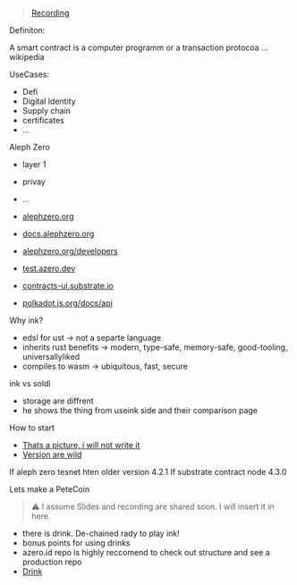 > [Recording](https://youtu.be/tBKJGcSJwdE)

Definiton:

A smart contract is a computer programm or a transaction protocoa ... wikipedia

UseCases:

- Defi
- Digital Identity
- Supply chain
- certificates
- ...

Aleph Zero

- layer 1
- privay
- ...

- [alephzero.org](www.alephzero.org)
- [docs.alephzero.org](www.docs.alephzero.org)
- [alephzero.org/developers](www.alephzero.org/developers)
- [test.azero.dev](www.test.azero.dev)
- [contracts-ui.substrate.io](www.contracts-ui.substrate.io)
- [polkadot.js.org/docs/api](www.polkadot.js.org/docs/api)

Why ink?

- edsl for ust -> not a separte language
- inherits rust benefits -> modern, type-safe, memory-safe, good-tooling, universallyliked
- compiles to wasm -> ubiquitous, fast, secure

ink vs soldi

- storage are diffrent
- he shows the thing from useink side and their comparison page

How to start

- [Thats a picture, i will not write it](https://i.ibb.co/C09PBgL/image.png)
- [Version are wild](https://i.ibb.co/L0rVcsW/image.png)

If aleph zero tesnet hten older version 4.2.1
If substrate contract node 4.3.0

Lets make a PeteCoin

> ⚠️ I assume Slides and recording are shared soon. I will insert it in here.

- there is drink. De-chained rady to play ink!
- bonus points for using drinks
- azero.id repo is highly reccomend to check out structure and see a production repo
- [Drink](https://github.com/Cardinal-Cryptography/drink)

